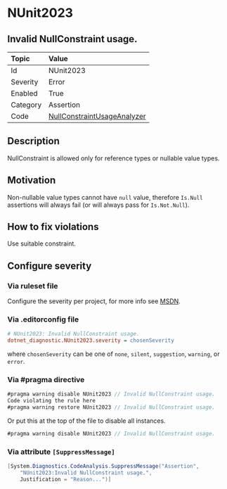 # NUnit2023

## Invalid NullConstraint usage.

| Topic    | Value
| :--      | :--
| Id       | NUnit2023
| Severity | Error
| Enabled  | True
| Category | Assertion
| Code     | [NullConstraintUsageAnalyzer](https://github.com/nunit/nunit.analyzers/blob/0.5.0/src/nunit.analyzers/NullConstraintUsage/NullConstraintUsageAnalyzer.cs)

## Description

NullConstraint is allowed only for reference types or nullable value types.

## Motivation

Non-nullable value types cannot have `null` value, therefore `Is.Null` assertions will always fail (or will always pass for `Is.Not.Null`).

## How to fix violations

Use suitable constraint.

<!-- start generated config severity -->
## Configure severity

### Via ruleset file

Configure the severity per project, for more info see [MSDN](https://msdn.microsoft.com/en-us/library/dd264949.aspx).

### Via .editorconfig file

```ini
# NUnit2023: Invalid NullConstraint usage.
dotnet_diagnostic.NUnit2023.severity = chosenSeverity
```

where `chosenSeverity` can be one of `none`, `silent`, `suggestion`, `warning`, or `error`.

### Via #pragma directive

```csharp
#pragma warning disable NUnit2023 // Invalid NullConstraint usage.
Code violating the rule here
#pragma warning restore NUnit2023 // Invalid NullConstraint usage.
```

Or put this at the top of the file to disable all instances.

```csharp
#pragma warning disable NUnit2023 // Invalid NullConstraint usage.
```

### Via attribute `[SuppressMessage]`

```csharp
[System.Diagnostics.CodeAnalysis.SuppressMessage("Assertion",
    "NUnit2023:Invalid NullConstraint usage.",
    Justification = "Reason...")]
```
<!-- end generated config severity -->
